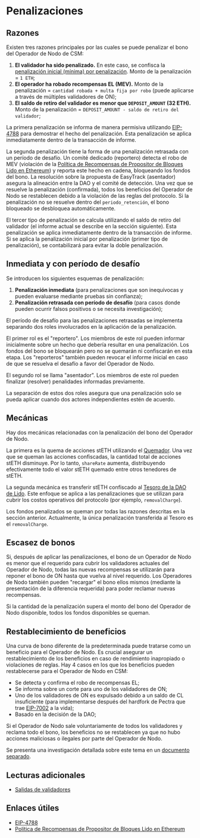 # Penalizaciones

## Razones

Existen tres razones principales por las cuales se puede penalizar el bono del Operador de Nodo de CSM:

1. **El validador ha sido penalizado.** En este caso, se confisca la [penalización inicial (mínima) por penalización](https://github.com/ethereum/consensus-specs/blob/dev/specs/altair/beacon-chain.md#modified-slash_validator). Monto de la penalización = `1 ETH`;
2. **El operador ha robado recompensas EL (MEV).** Monto de la penalización = `cantidad robada + multa fija por robo` (puede aplicarse a través de múltiples validadores de ON);
3. **El saldo de retiro del validador es menor que `DEPOSIT_AMOUNT` (32 ETH).** Monto de la penalización = `DEPOSIT_AMOUNT - saldo de retiro del validador`;

La primera penalización se informa de manera permisiva utilizando [EIP-4788](https://eips.ethereum.org/EIPS/eip-4788) para demostrar el hecho del penalización. Esta penalización se aplica inmediatamente dentro de la transacción de informe.

La segunda penalización tiene la forma de una penalización retrasada con un período de desafío. Un comité dedicado (reportero) detecta el robo de MEV (violación de la [Política de Recompensas de Propositor de Bloques Lido en Ethereum](https://snapshot.org/#/lido-snapshot.eth/proposal/0x7ac2431dc0eddcad4a02ba220a19f451ab6b064a0eaef961ed386dc573722a7f)) y reporta este hecho en cadena, bloqueando los fondos del bono. La resolución sobre la propuesta de EasyTrack (asentador) asegura la alineación entre la DAO y el comité de detección. Una vez que se resuelve la penalización (confirmada), todos los beneficios del Operador de Nodo se restablecen debido a la violación de las reglas del protocolo. Si la penalización no se resuelve dentro del `periodo_retención`, el bono bloqueado se desbloquea automáticamente.

El tercer tipo de penalización se calcula utilizando el saldo de retiro del validador (el informe actual se describe en la sección siguiente). Esta penalización se aplica inmediatamente dentro de la transacción de informe. Si se aplica la penalización inicial por penalización (primer tipo de penalización), se contabilizará para evitar la doble penalización.

## Inmediata y con período de desafío

Se introducen los siguientes esquemas de penalización:

1. **Penalización inmediata** (para penalizaciones que son inequívocas y pueden evaluarse mediante pruebas sin confianza);
2. **Penalización retrasada con período de desafío** (para casos donde pueden ocurrir falsos positivos o se necesita investigación);

El período de desafío para las penalizaciones retrasadas se implementa separando dos roles involucrados en la aplicación de la penalización.

El primer rol es el "reportero". Los miembros de este rol pueden informar inicialmente sobre un hecho que debería resultar en una penalización. Los fondos del bono se bloquearán pero no se quemarán ni confiscarán en esta etapa. Los "reporteros" también pueden revocar el informe inicial en caso de que se resuelva el desafío a favor del Operador de Nodo.

El segundo rol se llama "asentador". Los miembros de este rol pueden finalizar (resolver) penalidades informadas previamente.

La separación de estos dos roles asegura que una penalización solo se pueda aplicar cuando dos actores independientes estén de acuerdo.

## Mecánicas

Hay dos mecánicas relacionadas con la penalización del bono del Operador de Nodo.

La primera es la quema de acciones stETH utilizando el [Quemador](../../contracts/burner). Una vez que se queman las acciones confiscadas, la cantidad total de acciones stETH disminuye. Por lo tanto, `shareRate` aumenta, distribuyendo efectivamente todo el valor stETH quemado entre otros tenedores de stETH.

La segunda mecánica es transferir stETH confiscado al [Tesoro de la DAO de Lido](https://etherscan.io/address/0x3e40D73EB977Dc6a537aF587D48316feE66E9C8c). Este enfoque se aplica a las penalizaciones que se utilizan para cubrir los costos operativos del protocolo (por ejemplo, `removalCharge`).

Los fondos penalizados se queman por todas las razones descritas en la sección anterior. Actualmente, la única penalización transferida al Tesoro es el `removalCharge`.

## Escasez de bonos

Si, después de aplicar las penalizaciones, el bono de un Operador de Nodo es menor que el requerido para cubrir los validadores actuales del Operador de Nodo, todas las nuevas recompensas se utilizarán para reponer el bono de ON hasta que vuelva al nivel requerido. Los Operadores de Nodo también pueden "recargar" el bono ellos mismos (mediante la presentación de la diferencia requerida) para poder reclamar nuevas recompensas.

Si la cantidad de la penalización supera el monto del bono del Operador de Nodo disponible, todos los fondos disponibles se queman.

## Restablecimiento de beneficios

Una curva de bono diferente de la predeterminada puede tratarse como un beneficio para el Operador de Nodo. Es crucial asegurar un restablecimiento de los beneficios en caso de rendimiento inapropiado o violaciones de reglas. Hay 4 casos en los que los beneficios pueden restablecerse para el Operador de Nodo en CSM:

- Se detecta y confirma el robo de recompensas EL;
- Se informa sobre un corte para uno de los validadores de ON;
- Uno de los validadores de ON es expulsado debido a un saldo de CL insuficiente (para implementarse después del hardfork de Pectra que trae [EIP-7002](https://eips.ethereum.org/EIPS/eip-7002) a la vida);
- Basado en la decisión de la DAO;

Si el Operador de Nodo sale voluntariamente de todos los validadores y reclama todo el bono, los beneficios no se restablecen ya que no hubo acciones maliciosas o ilegales por parte del Operador de Nodo.

Se presenta una investigación detallada sobre este tema en un [documento separado](https://hackmd.io/@lido/SygBLW5ja).

## Lecturas adicionales

- [Salidas de validadores](validator-exits.md)

## Enlaces útiles

- [EIP-4788](https://eips.ethereum.org/EIPS/eip-4788)
- [Política de Recompensas de Propositor de Bloques Lido en Ethereum](https://snapshot.org/#/lido-snapshot.eth/proposal/0x7ac2431dc0eddcad4a02ba220a19f451ab6b064a0eaef961ed386dc573722a7f)
